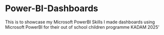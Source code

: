 # Power-BI-Dashboards
This is to showcase my Microsoft PowerBI Skills
I made dashboards using Microsoft PowerBI for their out of school children programme KADAM 2025'

